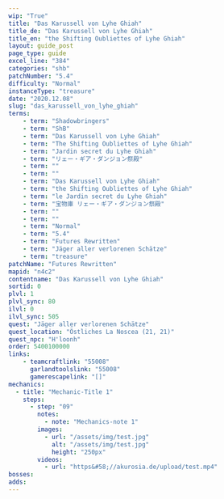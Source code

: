 ```yaml
---
wip: "True"
title: "Das Karussell von Lyhe Ghiah"
title_de: "Das Karussell von Lyhe Ghiah"
title_en: "the Shifting Oubliettes of Lyhe Ghiah"
layout: guide_post
page_type: guide
excel_line: "384"
categories: "shb"
patchNumber: "5.4"
difficulty: "Normal"
instanceType: "treasure"
date: "2020.12.08"
slug: "das_karussell_von_lyhe_ghiah"
terms:
    - term: "Shadowbringers"
    - term: "ShB"
    - term: "Das Karussell von Lyhe Ghiah"
    - term: "The Shifting Oubliettes of Lyhe Ghiah"
    - term: "Jardin secret du Lyhe Ghiah"
    - term: "リェー・ギア・ダンジョン祭殿"
    - term: ""
    - term: ""
    - term: "Das Karussell von Lyhe Ghiah"
    - term: "the Shifting Oubliettes of Lyhe Ghiah"
    - term: "le Jardin secret du Lyhe Ghiah"
    - term: "宝物庫 リェー・ギア・ダンジョン祭殿"
    - term: ""
    - term: ""
    - term: "Normal"
    - term: "5.4"
    - term: "Futures Rewritten"
    - term: "Jäger aller verlorenen Schätze"
    - term: "treasure"
patchName: "Futures Rewritten"
mapid: "n4c2"
contentname: "Das Karussell von Lyhe Ghiah"
sortid: 0
plvl: 1
plvl_sync: 80
ilvl: 0
ilvl_sync: 505
quest: "Jäger aller verlorenen Schätze"
quest_location: "Östliches La Noscea (21, 21)"
quest_npc: "H'loonh"
order: 5400100000
links:
    - teamcraftlink: "55008"
      garlandtoolslink: "55008"
      gamerescapelink: "[]"
mechanics:
  - title: "Mechanic-Title 1"
    steps:
      - step: "09"
        notes:
          - note: "Mechanics-note 1"
        images:
          - url: "/assets/img/test.jpg"
            alt: "/assets/img/test.jpg"
            height: "250px"
        videos:
          - url: "https&#58;//akurosia.de/upload/test.mp4"
bosses:
adds:
---
```

